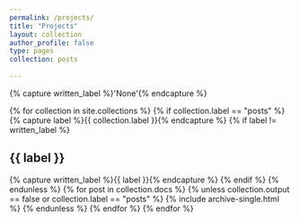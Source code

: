 ```yaml
---
permalink: /projects/
title: "Projects"
layout: collection
author_profile: false
type: pages
collection: posts
      
---
```


{% capture written_label %}'None'{% endcapture %}

{% for collection in site.collections %}
  {% if collection.label == "posts" %}
    {% capture label %}{{ collection.label }}{% endcapture %}
    {% if label != written_label %}
      <h2 id="{{ label | slugify }}" class="archive__subtitle">{{ label }}</h2>
      {% capture written_label %}{{ label }}{% endcapture %}
    {% endif %}
  {% endunless %}
  {% for post in collection.docs %}
    {% unless collection.output == false or collection.label == "posts" %}
      {% include archive-single.html %}
    {% endunless %}
  {% endfor %}
{% endfor %}
